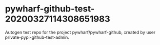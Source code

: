 # pywharf-github-test-20200327114308651983
Autogen test repo for the project pywharf/pywharf-github, created by user private-pypi-github-test-admin.
